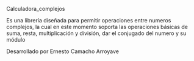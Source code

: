 Calculadora_complejos

Es una librería diseñada para permitir operaciones entre numeros complejos,
la cual en este momento soporta las operaciones básicas de suma, resta,
multiplicación y división, dar el conjugado del numero y su módulo

Desarrollado por Ernesto Camacho Arroyave
